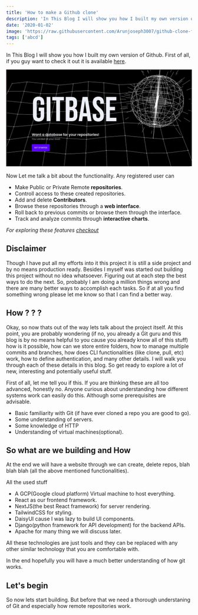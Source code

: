 ```yaml
---
title: 'How to make a Github clone'
description: 'In This Blog I will show you how I built my own version of Github.'
date: '2020-01-02'
image: 'https://raw.githubusercontent.com/Arunjoseph3007/github-clone-frontend/main/public/banner.jpg'
tags: ['abcd']
---
```


In This Blog I will show you how I built my own version of Github. First of all, if you guy want to check it out it is available [here](http://gitbase.sytes.net).

![Gitbase](https://raw.githubusercontent.com/Arunjoseph3007/github-clone-frontend/main/public/banner.jpg)

Now Let me talk a bit about the functionality. Any registered user can

- Make Public or Private Remote **repositories**.
- Controll access to these created repositories.
- Add and delete **Contributors**.
- Browse these repositories through a **web interface**.
- Roll back to previous commits or browse them through the interface.
- Track and analyze commits through **interactive charts**.

*For exploring these features [checkout](http://gitbase.sytes.net/arunjoseph/test1)*


## Disclaimer
Though I have put all my efforts into it this project it is still a side project and by no means production ready. Besides I myself was started out building this project without no idea whatsoever. Figuring out at each step the best ways to do the next. So, probably I am doing a million things wrong and there are many better ways to accomplish each tasks. So if at all you find something wrong please let me know so that I can find a better way. 

## How ? ? ?
Okay, so now thats out of the way lets talk about the project itself. At this point, you are probably wondering (if no, you already a Git guru and this blog is by no means helpful to you cause you already know all of this stuff) how is it possible, how can we store entire folders, how to manage multiple commits and branches, how does CLI functionalities (like clone, pull, etc) work, how to define authentication, and many other details. I will walk you through each of these details in this blog. So get ready to explore a lot of new, interesting and potentially useful stuff.

First of all, let me tell you if this. If you are thinking these are all too advanced, honestly no. Anyone curious about understanding how different systems work can easily do this. Although some prerequisites are advisable. 

- Basic familiarity with Git (if have ever cloned a repo you are good to go).
- Some understanding of servers.
- Some knowledge of HTTP
- Understanding of virtual machines(optional).

## So what are we building and How

At the end we will have a website through we can create, delete repos, blah blah blah (all the above mentioned functionalities). 

All the used stuff
- A GCP(Google cloud platform) Virtual machine to host everything.
- React as our frontend framework.
- NextJS(the best React framework) for server rendering.
- TailwindCSS for styling.
- DaisyUI cause I was lazy to build UI components.
- Django(python framework for API development) for the backend APIs.
- Apache for many thing we will discuss later.

All these technologies are just tools and they can be replaced with any other similar technology that you are comfortable with.

In the end hopefully you will have a much better understanding of how git works.

## Let's begin

So now lets start building. But before that we need a thorough understaning of Git and especially how remote repositories work.

